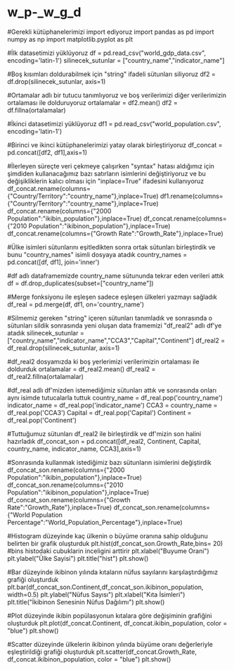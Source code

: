 # w_p-_w_g_d

#Gerekli kütüphanelerimizi import ediyoruz
import pandas as pd
import numpy as np
import matplotlib.pyplot as plt

#İlk datasetimizi yüklüyoruz 
df = pd.read_csv("world_gdp_data.csv", encoding='latin-1')
silinecek_sutunlar = ["country_name","indicator_name"]

#Boş kısımları doldurabilmek için "string" ifadeli sütunları siliyoruz 
df2 = df.drop(silinecek_sutunlar, axis=1)

#Ortamalar adlı bir tutucu tanımlıyoruz ve boş verilerimizi diğer verilerimizin ortalaması ile dolduruyoruz
ortalamalar = df2.mean() 
df2 = df.fillna(ortalamalar)

#İkinci datasetimizi yüklüyoruz
df1 = pd.read_csv("world_population.csv", encoding='latin-1')

#Birinci ve ikinci kütüphanelerimizi yatay olarak birleştiriyoruz
df_concat = pd.concat([df2, df1],axis=1)

#İlerleyen süreçte veri çekmeye çalışırken "syntax" hatası aldığımız için şimdiden kullanacağımız bazı satırların isimlerini değiştiriyoruz ve bu değişikliklerin kalıcı olması için "inplace=True" ifadesini kullanıyoruz
df_concat.rename(columns={"Country/Territory":"country_name"},inplace=True)
df1.rename(columns={"Country/Territory":"country_name"},inplace=True)
df_concat.rename(columns={"2000 Population":"ikibin_population"},inplace=True)
df_concat.rename(columns={"2010 Population":"ikibinon_population"},inplace=True)
df_concat.rename(columns={"Growth Rate":"Growth_Rate"},inplace=True)

#Ülke isimleri sütunlarını eşitledikten sonra ortak sütunları birleştirdik ve bunu "country_names" isimli dosyaya atadık
country_names = pd.concat([df, df1], join='inner')

#df adlı dataframemizde country_name sütununda tekrar eden verileri attık
df = df.drop_duplicates(subset=["country_name"])

#Merge fonksiyonu ile eşleşen sadece eşleşen ülkeleri yazmayı sağladık
df_real = pd.merge(df, df1, on='country_name')

#Silmemiz gereken "string" içeren sütunları tanımladık ve sonrasında o sütunları sildik sonrasında yeni oluşan data framemizi "df_real2" adlı df'ye atadık
silinecek_sutunlar = ["country_name","indicator_name","CCA3","Capital","Continent"]
df_real2 = df_real.drop(silinecek_sutunlar, axis=1)

#df_real2 dosyamızda ki boş yerlerimizi verilerimizin ortalaması ile doldurduk
ortalamalar = df_real2.mean()
df_real2 = df_real2.fillna(ortalamalar)

#df_real adlı df'mizden istemediğimiz sütunları attık ve sonrasında onları aynı isimde tutucalarla tuttuk
country_name = df_real.pop('country_name')
indicator_name = df_real.pop('indicator_name')
CCA3 = country_name = df_real.pop('CCA3')
Capital = df_real.pop('Capital')
Continent = df_real.pop('Continent')

#Tuttuğumuz sütunları df_real2 ile birleştirdik ve df'mizin son halini hazırladık
df_concat_son = pd.concat([df_real2, Continent, Capital, country_name, indicator_name, CCA3],axis=1)

#Sonrasında kullanmak istediğimiz bazı sütunların isimlerini değiştirdik 
df_concat_son.rename(columns={"2000 Population":"ikibin_population"},inplace=True)
df_concat_son.rename(columns={"2010 Population":"ikibinon_population"},inplace=True)
df_concat_son.rename(columns={"Growth Rate":"Growth_Rate"},inplace=True)
df_concat_son.rename(columns={"World Population Percentage":"World_Population_Percentage"},inplace=True)

#Histogram düzeyinde kaç ülkenin o büyüme oranına sahip olduğunu belirten bir grafik oluşturduk 
plt.hist(df_concat_son.Growth_Rate,bins= 20) #bins histodaki cubuklarin inceligini arttirir
plt.xlabel("Buyume Orani")
plt.ylabel("Ülke Sayisi")
plt.title("hist")
plt.show()

#Bar düzeyinde ikibinon yılında kıtaların nüfus sayılarını karşılaştırdığımız grafiği oluşturduk
plt.bar(df_concat_son.Continent,df_concat_son.ikibinon_population, width=0.5)
plt.ylabel("Nüfus Sayısı")
plt.xlabel("Kıta İsimleri")
plt.title("İkibinon Senesinin Nüfus Dağılımı")
plt.show()

#Plot düzeyinde ikibin popülasyonun kıtalara göre değişiminin grafiğini oluşturduk
plt.plot(df_concat.Continent, df_concat.ikibin_population, color = "blue")
plt.show()

#Scatter düzeyinde ülkelerin ikibinon yılında büyüme oranı değerleriyle eşleştirildiği grafiği oluşturduk
plt.scatter(df_concat.Growth_Rate, df_concat.ikibinon_population, color = "blue")
plt.show()

